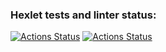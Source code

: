 ### Hexlet tests and linter status:
[![Actions Status](https://github.com/Vyachowski/frontend-project-46/workflows/hexlet-check/badge.svg)](https://github.com/Vyachowski/frontend-project-46/actions)
[![Actions Status](https://github.com/Vyachowski/frontend-project-46/actions/workflows/nodejs/badge.svg)](https://github.com/Vyachowski/frontend-project-46/actions)